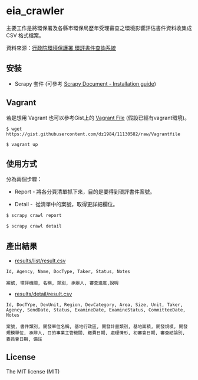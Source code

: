 # eia_crawler

主要工作是將環保署及各縣市環保局歷年受理審查之環境影響評估書件資料收集成 CSV 格式檔案。

資料來源：[行政院環境保護署 環評書件查詢系統](http://eiareport.epa.gov.tw/EIAWEB/Main.aspx?func=00)

## 安裝

+  Scrapy 套件 (可參考 [Scrapy Document - Installation guide](http://doc.scrapy.org/en/latest/intro/install.html))

## Vagrant

若是想用 Vagrant 也可以參考Gist上的 [Vagrant File](https://gist.github.com/dz1984/11130582) (假設已經有vagrant環境)。

``` shell
$ wget https://gist.githubusercontent.com/dz1984/11130582/raw/Vagrantfile

$ vagrant up
```

## 使用方式

分為兩個步驟：
+ Report -  將各分頁清單抓下來，目的是要得到環評書件案號。

+ Detail -  從清單中的案號，取得更詳細欄位。

``` bash
$ scrapy crawl report

$ scrapy crawl detail
```

## 產出結果

+ [results/list/result.csv](results/list/result.csv)

``` csv
Id, Agency, Name, DocType, Taker, Status, Notes

案號, 環評機關, 名稱, 類別, 承辦人, 審查進度,說明
```

+ [results/detail/result.csv](results/detail/result.csv)

``` csv
Id, DocTYpe, DevUnit, Region, DevCategory, Area, Size, Unit, Taker, Agency, SendDate, Status, ExamineDate, ExamineStatus, CommitteeDate, Notes

案號, 書件類別, 開發單位名稱, 基地行政區, 開發計畫類別, 基地面積, 開發規模, 開發規模單位, 承辨人, 目的事業主管機關, 繳費日期, 處理情形, 初審會日期, 審查結論別, 委員會日期, 備註
```

## License 

The MIT license (MIT)
